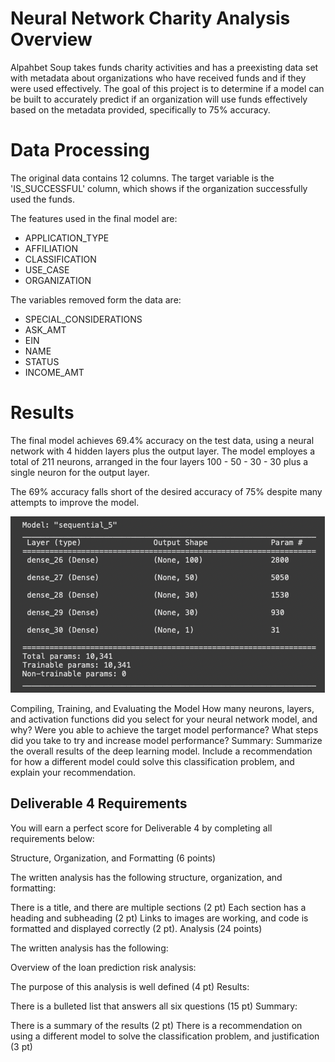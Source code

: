 # Neural Network Charity Analysis Overview

Alpahbet Soup takes funds charity activities and has a preexisting data set with metadata about organizations who have received funds and if they were used effectively.  The goal of this project is to determine if a model can be built to accurately predict if an organization will use funds effectively based on the metadata provided, specifically to 75% accuracy. 

# Data Processing

The original data contains 12 columns.  The target variable is the 'IS_SUCCESSFUL' column, which shows if the organization successfully used the funds.  

The features used in the final model are:
- APPLICATION_TYPE
- AFFILIATION
- CLASSIFICATION 
- USE_CASE
- ORGANIZATION

The variables removed form the data are:
- SPECIAL_CONSIDERATIONS
- ASK_AMT
- EIN
- NAME
- STATUS
- INCOME_AMT

# Results
The final model achieves 69.4% accuracy on the test data, using a neural network with 4 hidden layers plus the output layer. The model employes a total of 211 neurons, arranged in the four layers 100 - 50 - 30 - 30 plus a single neuron for the output layer.  

The 69% accuracy falls short of the desired accuracy of 75% despite many attempts to improve the model.  

<img src="Resources/nn_model.png" />



Compiling, Training, and Evaluating the Model
How many neurons, layers, and activation functions did you select for your neural network model, and why?
Were you able to achieve the target model performance?
What steps did you take to try and increase model performance?
Summary: Summarize the overall results of the deep learning model. Include a recommendation for how a different model could solve this classification problem, and explain your recommendation.

## Deliverable 4 Requirements

You will earn a perfect score for Deliverable 4 by completing all requirements below:

Structure, Organization, and Formatting (6 points)

The written analysis has the following structure, organization, and formatting:

There is a title, and there are multiple sections (2 pt)
Each section has a heading and subheading (2 pt)
Links to images are working, and code is formatted and displayed correctly (2 pt).
Analysis (24 points)

The written analysis has the following:

Overview of the loan prediction risk analysis:

The purpose of this analysis is well defined (4 pt)
Results:

There is a bulleted list that answers all six questions (15 pt)
Summary:

There is a summary of the results (2 pt)
There is a recommendation on using a different model to solve the classification problem, and justification (3 pt)

